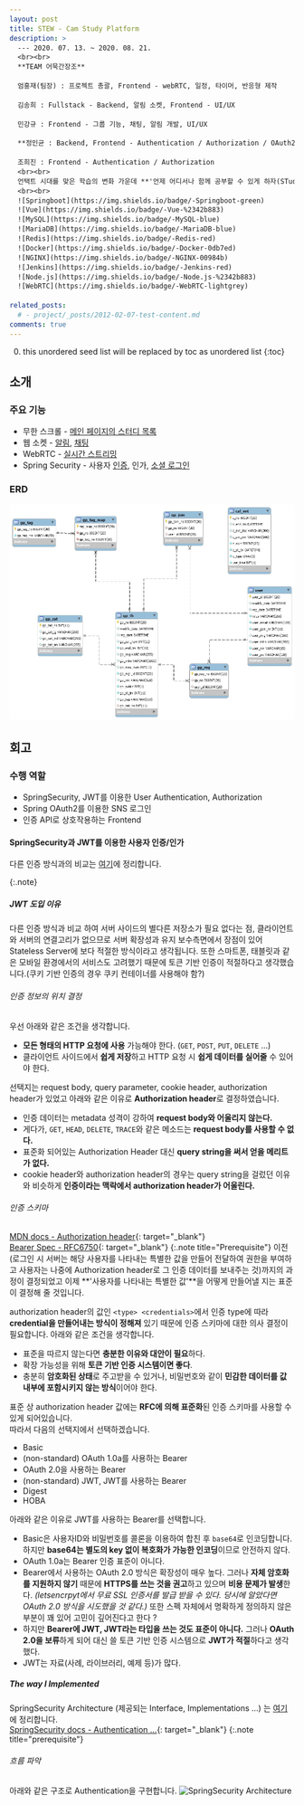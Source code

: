 ```yaml
---
layout: post
title: STEW - Cam Study Platform
description: >
  --- 2020. 07. 13. ~ 2020. 08. 21.
  <br><br>
  **TEAM 어묵간장조**  

  엄홍재(팀장) : 프로젝트 총괄, Frontend - webRTC, 일정, 타이머, 반응형 제작  

  김송희 : Fullstack - Backend, 알림 소켓, Frontend - UI/UX  

  민강규 : Frontend - 그룹 기능, 채팅, 알림 개발, UI/UX  

  **정인균 : Backend, Frontend - Authentication / Authorization / OAuth2**  

  조희진 : Frontend - Authentication / Authorization
  <br><br>
  언택트 시대를 맞은 학습의 변화 가운데 **'언제 어디서나 함께 공부할 수 있게 하자(STudy EveryWhere)'**라는 목표를 가지고 온라인 캠 스터디 플랫폼인 STEW를 제작하였습니다.
  <br><br>
  ![Springboot](https://img.shields.io/badge/-Springboot-green)
  ![Vue](https://img.shields.io/badge/-Vue-%2342b883)
  ![MySQL](https://img.shields.io/badge/-MySQL-blue)
  ![MariaDB](https://img.shields.io/badge/-MariaDB-blue)
  ![Redis](https://img.shields.io/badge/-Redis-red)
  ![Docker](https://img.shields.io/badge/-Docker-0db7ed)
  ![NGINX](https://img.shields.io/badge/-NGINX-00984b)
  ![Jenkins](https://img.shields.io/badge/-Jenkins-red)
  ![Node.js](https://img.shields.io/badge/-Node.js-%2342b883)
  ![WebRTC](https://img.shields.io/badge/-WebRTC-lightgrey)

related_posts:
  # - project/_posts/2012-02-07-test-content.md
comments: true
---
```

<!-- blank -->
0. this unordered seed list will be replaced by toc as unordered list
{:toc}

## 소개
<div id="stew-carousel" class="swiper-container"></div>
<script>
  swiperInitialize("stew-carousel", {
    path: "/img/project/stew",
    imgList: [
      "main.jpeg",
      "register-normal.jpeg", 
      "register-social.jpeg",
      "login.jpeg",
      "study-list.jpeg",
      "study-list-search.jpeg",
      "study-participate.jpeg",
      "study-private-accept.jpeg",
      "study-create.jpeg",
      "study-detail-1.jpeg",
      "study-detail-2.jpeg",
      "cam-study-ready.jpeg",
      "cam-study.jpeg",
      "mypage-1.jpeg",
      "mypage-2.jpeg",
      "mypage-3.jpeg",
      "guide.jpeg"
    ],
    dotted: false,
    millis: 4000
  })
</script>

### 주요 기능
* 무한 스크롤 - <a href="javascript:slideTo(4)">메인 페이지의 스터디 목록</a>
* 웹 소켓 - <a href="javascript:slideTo(7)">알림</a>, <a href="javascript:slideTo(12)">채팅</a>
* WebRTC - <a href="javascript:slideTo(12)">실시간 스트리밍</a>
* Spring Security - 사용자 <a href="javascript:slideTo(3)">인증</a>, 인가, <a href="javascript:slideTo(2)">소셜 로그인</a>

### ERD
<img src="/assets/img/project/stew/erd.jpg">

## 회고
### 수행 역할
* SpringSecurity, JWT를 이용한 User Authentication, Authorization  
* Spring OAuth2를 이용한 SNS 로그인  
* 인증 API로 상호작용하는 Frontend  

#### SpringSecurity과 JWT를 이용한 사용자 인증/인가 

다른 인증 방식과의 비교는 <a href="javascript:alert('아직이욥! ㅎㅎ;ㅈㅅ...ㅋㅋ!!')">여기</a>에 정리합니다.  
<!-- HTTP는 연결 지향 프로토콜인 TCP 기반임에도 불구, 대표적인 비 연결 지향 프로토콜입니다. 한 번의 요청 - 응답 사이클이 완료되면 연결을 종료하기 대문에 각각의 요청은 모두 독립적인 요청으로 인지합니다. 따라서 클라이언트는 매 요청에 인증 정보를 포함시켜야 하며 서버 또한 이를 기반으로 인증 과정을 거쳐야 합니다.  
ex) 사용자 A가 작성한 게시글을 다른 사용자가 마음대로 수정/삭제할 수 없음 ([여기] 문서에 추가하자) -->
{:.note}
##### JWT 도입 이유
  다른 인증 방식과 비교 하여 서버 사이드의 별다른 저장소가 필요 없다는 점, 클라이언트와 서버의 연결고리가 없으므로 서버 확장성과 유지 보수측면에서 장점이 있어 Stateless Server에 보다 적절한 방식이라고 생각됩니다.
  또한 스마트폰, 태블릿과 같은 모바일 환경에서의 서비스도 고려했기 때문에 토큰 기반 인증이 적절하다고 생각했습니다.(쿠키 기반 인증의 경우 쿠키 컨테이너를 사용해야 함?)
###### 인증 정보의 위치 결정
우선 아래와 같은 조건을 생각합니다.  
* **모든 형태의 HTTP 요청에 사용** 가능해야 한다. (`GET`, `POST`, `PUT`, `DELETE` ...)
* 클라이언트 사이드에서 **쉽게 저장**하고 HTTP 요청 시 **쉽게 데이터를 실어줄** 수 있어야 한다.  

선택지는 request body, query parameter, cookie header, authorization header가 있었고 아래와 같은 이유로 **Authorization header**로 결정하였습니다.
* 인증 데이터는 metadata 성격이 강하여 **request body와 어울리지 않는다.**
* 게다가, `GET`, `HEAD`, `DELETE`, `TRACE`와 같은 메소드는 **request body를 사용할 수 없다.**
* 표준화 되어있는 Authorization Header 대신 **query string을 써서 얻을 메리트가 없다.**
* cookie header와 authorization header의 경우는 query string을 걸렀던 이유와 비슷하게 **인증이라는 맥락에서 authorization header가 어울린다.**

###### 인증 스키마
[MDN docs - Authorization header](https://developer.mozilla.org/ko/docs/Web/HTTP/Headers/Authorization){: target="_blank"}  
[Bearer Spec - RFC6750](https://tools.ietf.org/html/rfc6750){: target="_blank"}
{:.note title="Prerequisite"}
이전(로그인 시 서버는 해당 사용자를 나타내는 특별한 값을 만들어 전달하여 권한을 부여하고 사용자는 나중에 Authorization header로 그 인증 데이터를 보내주는 것)까지의 과정이 결정되었고 이제 **'사용자를 나타내는 특별한 값'**을 어떻게 만들어낼 지는 표준이 결정해 줄 것입니다.

authorization header의 값인 `<type> <credentials>`에서 인증 type에 따라 **credential을 만들어내는 방식이 정해져** 있기 때문에 인증 스키마에 대한 의사 결정이 필요합니다. 아래와 같은 조건을 생각합니다.
* 표준을 따르지 않는다면 **충분한 이유와 대안이 필요**하다.
* 확장 가능성을 위해 **토큰 기반 인증 시스템이면 좋다**.
* 충분히 **암호화된 상태**로 주고받을 수 있거나, 비밀번호와 같이 **민감한 데이터를 값 내부에 포함시키지 않는 방식**이어야 한다.

표준 상 authorization header 값에는 **RFC에 의해 표준화**된 인증 스키마를 사용할 수 있게 되어있습니다.   
따라서 다음의 선택지에서 선택하겠습니다.
* Basic
* (non-standard) OAuth 1.0a를 사용하는 Bearer
* OAuth 2.0을 사용하는 Bearer
* (non-standard) JWT, JWT를 사용하는 Bearer
* Digest
* HOBA  

아래와 같은 이유로 JWT를 사용하는 Bearer를 선택합니다.  
* Basic은 사용자ID와 비밀번호를 콜론을 이용하여 합친 후 `base64`로 인코딩합니다. 하지만 **base64는 별도의 key 없이 복호화가 가능한 인코딩**이므로 안전하지 않다.
* OAuth 1.0a는 Bearer 인증 표준이 아니다.
* Bearer에서 사용하는 OAuth 2.0 방식은 확장성이 매우 높다. 그러나 **자체 암호화를 지원하지 않기** 때문에 **HTTPS를 쓰는 것을 권고**하고 있으며 **비용 문제가 발생**한다. *(letsencrpyt에서 무료 SSL 인증서를 발급 받을 수 있다. 당시에 알았다면 OAuth 2.0 방식을 시도했을 것 같다.)* 또한 스펙 자체에서 명확하게 정의하지 않은 부분이 꽤 있어 고민이 깊어진다고 한다 ?
* 하지만 **Bearer에 JWT, JWT라는 타입을 쓰는 것도 표준이 아니다.** 그러나 **OAuth 2.0을 보류**하게 되어 대신 쓸 토큰 기반 인증 시스템으로 **JWT가 적절**하다고 생각했다.
* JWT는 자료(사례, 라이브러리, 예제 등)가 많다.

##### The way I Implemented

SpringSecurity Architecture (제공되는 Interface, Implementations ...) 는 <a href="javascript:alert('아직이욥! ㅎㅎ;ㅈㅅ...ㅋㅋ!!')">여기</a>에 정리합니다.  
[SpringSecurity docs - Authentication ...](https://docs.spring.io/spring-security/site/docs/current/reference/html5/#servlet-authentication){: target="_blank"}
{:.note title="prerequisite"}

###### 흐름 파악

아래와 같은 구조로 Authentication을 구현합니다.
![SpringSecurity Architecture](https://chathurangat.files.wordpress.com/2017/08/blog-post-spring-security-basic-authentication-3.png)
